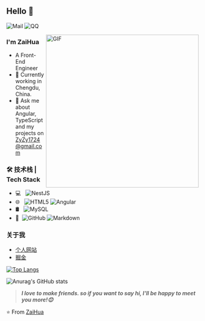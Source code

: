 ## Hello 👋
![Mail](https://img.shields.io/badge/-ZyZy1724@gmail.com-c14438?style=flat&logo=Gmail&logoColor=white&link=mailto:ZyZy1724@gmail.com)
![QQ](https://img.shields.io/badge/QQ-446840401-red.svg "QQ")

<img align="right" width='400' alt="GIF" src="https://api.flowersink.com/img/猫娘全身.jpg" />

### I'm ZaiHua

- A Front-End Engineer
- 🌱 Currently working in Chengdu, China.
- 💬 Ask me about Angular, TypeScript and my projects on [ZyZy1724@gmail.com](mailto:ZyZy1724@gmail.com)

### 🛠 技术栈 | Tech Stack

- 💻 &#160; ![NestJS](https://img.shields.io/badge/-NestJS-333333?style=flat&logo=NestJS&logoColor=red)
- 🌐 &#160; ![HTML5](https://img.shields.io/badge/-HTML5-333333?style=flat&logo=HTML5)
  ![Angular](https://img.shields.io/badge/-Angular-333333?style=flat&logo=Angular&logoColor=F5094C)
- 🛢 &#160; ![MySQL](https://img.shields.io/badge/-MySQL-333333?style=flat&logo=mysql)
- 🔧 &#160;![GitHub](https://img.shields.io/badge/-GitHub-333333?style=flat&logo=github)
  ![Markdown](https://img.shields.io/badge/-Markdown-333333?style=flat&logo=markdown)

### 关于我

- [个人网站](https://flowersink.com/)
- [掘金](https://juejin.cn/user/4002664676073741)


[![Top Langs](https://github-readme-stats.vercel.app/api/top-langs/?username=ZaiHuaOvO&layout=compact&count_private=true&hide=Scss,Less&theme=dracula)](https://github.com/anuraghazra/github-readme-stats)

![Anurag's GitHub stats](https://github-readme-stats.vercel.app/api?username=ZaiHuaOvO&show_icons=true&theme=dracula&hide=contribs,issues,prs)
> ***I love to make friends. so if you want to say hi, I'll be happy to meet you more!😊***

⭐️ From [ZaiHua](https://github.com/ZaiHuaOvO)

